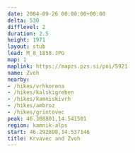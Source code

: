 ```yaml
---
date: 2004-09-26 00:00:00+00:00
delta: 530
difflevel: 2
duration: 2.5
height: 1971
layout: stub
lead: M_8_1858.JPG
map: 1
maplink: https://mapzs.pzs.si/poi/5921
name: Zvoh
nearby:
- /hikes/vrhkorena
- /hikes/kalskigreben
- /hikes/kamniskivrh
- /hikes/ambroz
- /hikes/grintovec
peak: 46.308801,14.541501
region: kamnik-alps
start: 46.292898,14.537146
title: Krvavec and Zvoh
---
```

